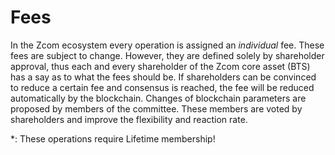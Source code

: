# Fees

In the Zcom ecosystem every operation is assigned an *individual* fee.
These fees are subject to change. However, they are defined solely by
shareholder approval, thus each and every shareholder of the Zcom core
asset (BTS) has a say as to what the fees should be. If shareholders can be
convinced to reduce a certain fee and consensus is reached, the fee will be
reduced automatically by the blockchain. Changes of blockchain parameters are
proposed by members of the committee. These members are voted by shareholders
and improve the flexibility and reaction rate.

\*: These operations require Lifetime membership!
